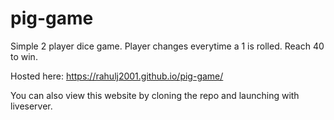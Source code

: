 # pig-game
Simple 2 player dice game.
Player changes everytime a 1 is rolled. Reach 40 to win.

Hosted here: https://rahulj2001.github.io/pig-game/

You can also view this website by cloning the repo and launching with liveserver. 
